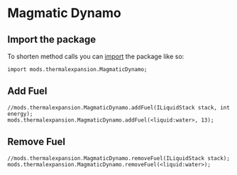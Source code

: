# Magmatic Dynamo

## Import the package

To shorten method calls you can [import](/AdvancedFunctions/Import/) the package like so:

    import mods.thermalexpansion.MagmaticDynamo;
    

## Add Fuel

    //mods.thermalexpansion.MagmaticDynamo.addFuel(ILiquidStack stack, int energy);
    mods.thermalexpansion.MagmaticDynamo.addFuel(<liquid:water>, 13);
    

## Remove Fuel

    //mods.thermalexpansion.MagmaticDynamo.removeFuel(ILiquidStack stack);
    mods.thermalexpansion.MagmaticDynamo.removeFuel(<liquid:water>);